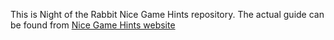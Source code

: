 This is Night of the Rabbit Nice Game Hints repository. The actual guide can be found from [Nice Game Hints website](http://www.nicegamehints.com/guide/night-of-the-rabbit/)
